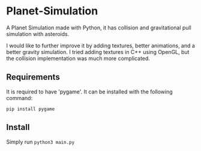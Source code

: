 # Planet-Simulation
A Planet Simulation made with Python, it has collision and gravitational pull simulation with asteroids.

I would like to further improve it by adding textures, better animations, and a better gravity simulation. I tried adding textures in C++ using OpenGL, but the collision implementation was much more complicated.

## Requirements
It is required to have 'pygame'. It can be installed with the following command:

`pip install pygame`

## Install
Simply run `python3 main.py`

